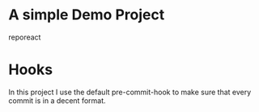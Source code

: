 # A simple Demo Project
reporeact
# Hooks
In this project I use the default pre-commit-hook to make sure that every commit is in a decent format.
